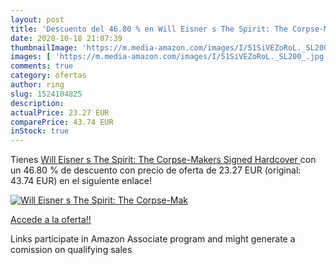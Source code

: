 ```yaml
---
layout: post
title: 'Descuento del 46.80 % en Will Eisner s The Spirit: The Corpse-Mak'
date: 2020-10-18 21:07:39
thumbnailImage: 'https://m.media-amazon.com/images/I/51SiVEZoRoL._SL200_.jpg'
images: [ 'https://m.media-amazon.com/images/I/51SiVEZoRoL._SL200_.jpg' ]
comments: true
category: ofertas
author: ring
slug: 1524104825
description:
actualPrice: 23.27 EUR
comparePrice: 43.74 EUR
inStock: true
---
```


Tienes [Will Eisner s The Spirit: The Corpse-Makers  Signed Hardcover ](https://www.amazon.es/dp/1524104825/?tag=tolees-21) con un 46.80 % de descuento con precio de oferta de 23.27 EUR (original: 43.74 EUR) en el siguiente enlace!

[![Will Eisner s The Spirit: The Corpse-Mak](https://m.media-amazon.com/images/I/51SiVEZoRoL._SL200_.jpg)](https://www.amazon.es/dp/1524104825/?tag=tolees-21)

[Accede a la oferta!!](https://www.amazon.es/dp/1524104825/?tag=tolees-21)

Links participate in Amazon Associate program and might generate a comission on qualifying sales



